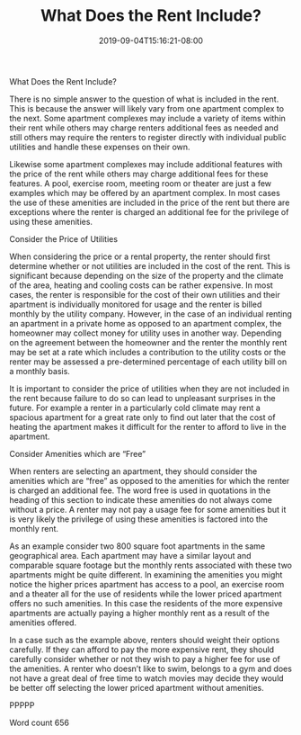 ﻿---
title: "What Does the Rent Include?"
date: 2019-09-04T15:16:21-08:00
description: "Renting A House Or Apartment Tips for Web Success"
featured_image: "/images/Renting A House Or Apartment.jpg"
tags: ["Renting A House Or Apartment"]
---

What Does the Rent Include?

There is no simple answer to the question of what is included in the rent. This is because the answer will likely vary from one apartment complex to the next. Some apartment complexes may include a variety of items within their rent while others may charge renters additional fees as needed and still others may require the renters to register directly with individual public utilities and handle these expenses on their own. 

Likewise some apartment complexes may include additional features with the price of the rent while others may charge additional fees for these features. A pool, exercise room, meeting room or theater are just a few examples which may be offered by an apartment complex. In most cases the use of these amenities are included in the price of the rent but there are exceptions where the renter is charged an additional fee for the privilege of using these amenities. 

Consider the Price of Utilities

When considering the price or a rental property, the renter should first determine whether or not utilities are included in the cost of the rent. This is significant because depending on the size of the property and the climate of the area, heating and cooling costs can be rather expensive. In most cases, the renter is responsible for the cost of their own utilities and their apartment is individually monitored for usage and the renter is billed monthly by the utility company. However, in the case of an individual renting an apartment in a private home as opposed to an apartment complex, the homeowner may collect money for utility uses in another way. Depending on the agreement between the homeowner and the renter the monthly rent may be set at a rate which includes a contribution to the utility costs or the renter may be assessed a pre-determined percentage of each utility bill on a monthly basis. 

It is important to consider the price of utilities when they are not included in the rent because failure to do so can lead to unpleasant surprises in the future. For example a renter in a particularly cold climate may rent a spacious apartment for a great rate only to find out later that the cost of heating the apartment makes it difficult for the renter to afford to live in the apartment. 

Consider Amenities which are “Free”

When renters are selecting an apartment, they should consider the amenities which are “free” as opposed to the amenities for which the renter is charged an additional fee. The word free is used in quotations in the heading of this section to indicate these amenities do not always come without a price. A renter may not pay a usage fee for some amenities but it is very likely the privilege of using these amenities is factored into the monthly rent.

As an example consider two 800 square foot apartments in the same geographical area. Each apartment may have a similar layout and comparable square footage but the monthly rents associated with these two apartments might be quite different. In examining the amenities you might notice the higher prices apartment has access to a pool, an exercise room and a theater all for the use of residents while the lower priced apartment offers no such amenities. In this case the residents of the more expensive apartments are actually paying a higher monthly rent as a result of the amenities offered.

In a case such as the example above, renters should weight their options carefully. If they can afford to pay the more expensive rent, they should carefully consider whether or not they wish to pay a higher fee for use of the amenities. A renter who doesn’t like to swim, belongs to a gym and does not have a great deal of free time to watch movies may decide they would be better off selecting the lower priced apartment without amenities. 

PPPPP

Word count 656


